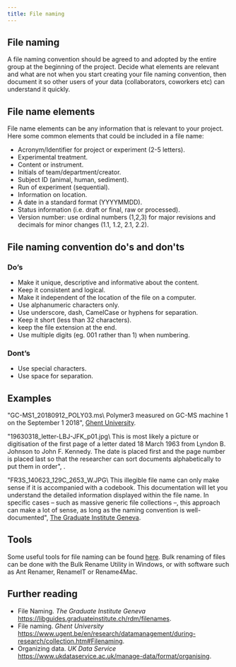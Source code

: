 ```yaml
---
title: File naming
---
```

## File naming
A file naming convention should be agreed to and adopted by the entire group at the beginning of the project. Decide what elements are relevant and what are not when you start creating your file naming convention, then document it so other users of your data (collaborators, coworkers etc) can understand it quickly.

## File name elements
File name elements can be any information that is relevant to your project. Here some common elements that could be included in a file name:
* Acronym/Identifier for project or experiment (2-5 letters).
* Experimental treatment.
* Content or instrument.
* Initials of team/department/creator.
* Subject ID (animal, human, sediment).
* Run of experiment (sequential).
* Information on location.
* A date in a standard format (YYYYMMDD).
* Status information (i.e. draft or final, raw or processed).
* Version number: use ordinal numbers (1,2,3) for major revisions and decimals for minor changes (1.1, 1.2, 2.1, 2.2).

## File naming convention do's and don'ts
### Do’s
* Make it unique, descriptive and informative about the content.
* Keep it consistent and logical.
* Make it independent of the location of the file on a computer.
* Use alphanumeric characters only.
* Use underscore, dash, CamelCase or hyphens for separation.
* Keep it short (less than 32 characters).
* keep the file extension at the end.
* Use multiple digits (eg. 001 rather than 1) when numbering.

### Dont’s
* Use special characters.
* Use space for separation.

## Examples

"GC-MS1_20180912_POLY03.ms\\
Polymer3 measured on GC-MS machine 1 on the September 1 2018", [Ghent University](https://www.ugent.be/en/research/datamanagement/during-research/collection.htm#Filenaming).

"19630318_letter-LBJ-JFK_p01.jpg\\
This is most likely a picture or digitisation of the first page of a letter dated 18 March 1963 from Lyndon B. Johnson to John F. Kennedy. The date is placed first and the page number is placed last so that the researcher can sort documents alphabetically to put them in order", .

"FR3S_140623_129C_2653_W.JPG\\
This illegible file name can only make sense if it is accompanied with a codebook. This documentation will let you understand the detailed information displayed within the file name. In specific cases – such as massive generic file collections –, this approach can make a lot of sense, as long as the naming convention is well-documented", [The Graduate Institute Geneva](https://libguides.graduateinstitute.ch/rdm/filenames).

## Tools
Some useful tools for file naming can be found [here](https://libguides.graduateinstitute.ch/rdm/filenames).
Bulk renaming of files can be done with the Bulk Rename Utility in Windows, or with software such as Ant Renamer, RenameIT or Rename4Mac.

## Further reading
* File Naming. *The Graduate Institute Geneva* https://libguides.graduateinstitute.ch/rdm/filenames.
* File naming. *Ghent University* https://www.ugent.be/en/research/datamanagement/during-research/collection.htm#Filenaming.
* Organizing data. *UK Data Service* https://www.ukdataservice.ac.uk/manage-data/format/organising.
